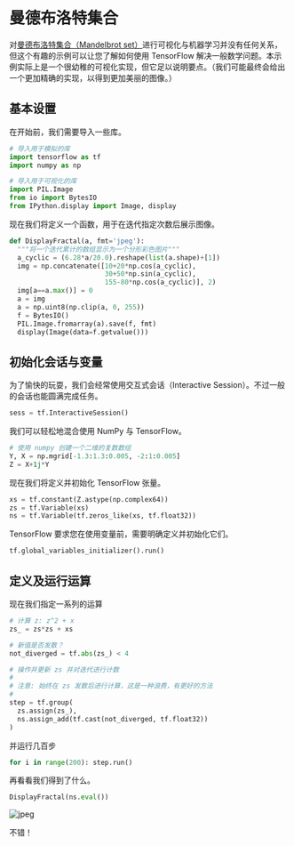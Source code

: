 # 曼德布洛特集合

对[曼德布洛特集合（Mandelbrot set）](https://en.wikipedia.org/wiki/Mandelbrot_set)进行可视化与机器学习并没有任何关系，但这个有趣的示例可以让您了解如何使用 TensorFlow 解决一般数学问题。本示例实际上是一个很幼稚的可视化实现，但它足以说明要点。（我们可能最终会给出一个更加精确的实现，以得到更加美丽的图像。）


## 基本设置

在开始前，我们需要导入一些库。

```python
# 导入用于模拟的库
import tensorflow as tf
import numpy as np

# 导入用于可视化的库
import PIL.Image
from io import BytesIO
from IPython.display import Image, display
```

现在我们将定义一个函数，用于在迭代指定次数后展示图像。

```python
def DisplayFractal(a, fmt='jpeg'):
  """将一个迭代累计的数组显示为一个分形彩色图片"""
  a_cyclic = (6.28*a/20.0).reshape(list(a.shape)+[1])
  img = np.concatenate([10+20*np.cos(a_cyclic),
                        30+50*np.sin(a_cyclic),
                        155-80*np.cos(a_cyclic)], 2)
  img[a==a.max()] = 0
  a = img
  a = np.uint8(np.clip(a, 0, 255))
  f = BytesIO()
  PIL.Image.fromarray(a).save(f, fmt)
  display(Image(data=f.getvalue()))
```

## 初始化会话与变量

为了愉快的玩耍，我们会经常使用交互式会话（Interactive Session）。不过一般的会话也能圆满完成任务。

```python
sess = tf.InteractiveSession()
```

我们可以轻松地混合使用 NumPy 与 TensorFlow。

```python
# 使用 numpy 创建一个二维的复数数组
Y, X = np.mgrid[-1.3:1.3:0.005, -2:1:0.005]
Z = X+1j*Y
```

现在我们将定义并初始化 TensorFlow 张量。

```python
xs = tf.constant(Z.astype(np.complex64))
zs = tf.Variable(xs)
ns = tf.Variable(tf.zeros_like(xs, tf.float32))
```

TensorFlow 要求您在使用变量前，需要明确定义并初始化它们。

```python
tf.global_variables_initializer().run()
```

## 定义及运行运算

现在我们指定一系列的运算

```python
# 计算 z: z^2 + x
zs_ = zs*zs + xs

# 新值是否发散？
not_diverged = tf.abs(zs_) < 4

# 操作并更新 zs 并对迭代进行计数
#
# 注意: 始终在 zs 发散后进行计算，这是一种浪费，有更好的方法
#
step = tf.group(
  zs.assign(zs_),
  ns.assign_add(tf.cast(not_diverged, tf.float32))
)
```

并运行几百步

```python
for i in range(200): step.run()
```

再看看我们得到了什么。

```python
DisplayFractal(ns.eval())
```

![jpeg](../images/mandelbrot_output.jpg)

不错！


